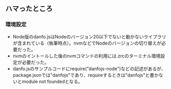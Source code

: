 ## ハマったところ

### 環境設定
* Node版のdanfo.jsはNodeのバージョン20以下でないと動かないライブラリが含まれている（執筆時点）。nvmなどでNodeのバージョンの切り替えが必要だった。
* nvmのイントールした後のnvmコマンドの利用には.zrcのターミナル環境設定が必要だった。
* danfo.jsのサンプルコードにrequire("danfojs-node")などの記述があるが、package.jsonでは"danfojs"であり、requireするときは"danfojs"と書かないとmodule not foundedとなる。
